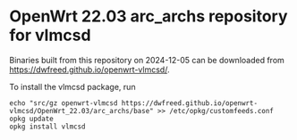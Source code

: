 OpenWrt 22.03 arc_archs repository for vlmcsd
========

Binaries built from this repository on 2024-12-05 can be downloaded from <https://dwfreed.github.io/openwrt-vlmcsd/>.

To install the vlmcsd package, run

```
echo "src/gz openwrt-vlmcsd https://dwfreed.github.io/openwrt-vlmcsd/OpenWrt_22.03/arc_archs/base" >> /etc/opkg/customfeeds.conf
opkg update
opkg install vlmcsd
```
